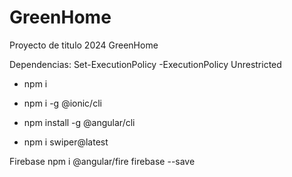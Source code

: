 # GreenHome
Proyecto de titulo 2024 GreenHome

Dependencias:
Set-ExecutionPolicy -ExecutionPolicy Unrestricted

- npm i
- npm i -g @ionic/cli
- npm install -g @angular/cli


- npm i swiper@latest
  
Firebase
npm i @angular/fire firebase --save


